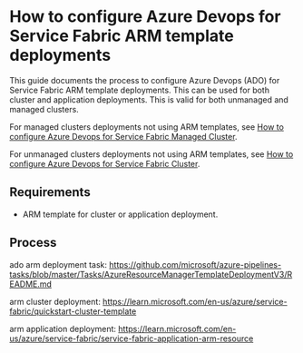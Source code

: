 # How to configure Azure Devops for Service Fabric ARM template deployments

This guide documents the process to configure Azure Devops (ADO) for Service Fabric ARM template deployments. This can be used for both cluster and application deployments. This is valid for both unmanaged and managed clusters. 

For managed clusters deployments not using ARM templates, see [How to configure Azure Devops for Service Fabric Managed Cluster](../How%20to%20configure%20Azure%20Devops%20for%20Service%20Fabric%20managed%20cluster.md).

For unmanaged clusters deployments not using ARM templates, see [How to configure Azure Devops for Service Fabric Cluster](../How%20to%20configure%20Azure%20Devops%20for%20Service%20Fabric%20cluster.md).

## Requirements

- ARM template for cluster or application deployment.

<!-- todo -->

## Process

<!-- todo -->

<!-- tsg source info reference -->
ado arm deployment task:
https://github.com/microsoft/azure-pipelines-tasks/blob/master/Tasks/AzureResourceManagerTemplateDeploymentV3/README.md

arm cluster deployment:
https://learn.microsoft.com/en-us/azure/service-fabric/quickstart-cluster-template

arm application deployment:
https://learn.microsoft.com/en-us/azure/service-fabric/service-fabric-application-arm-resource